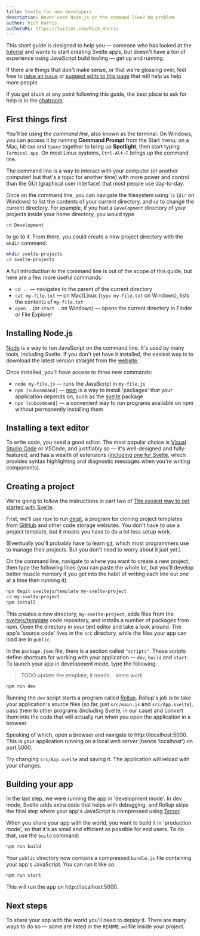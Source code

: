 ```yaml
---
title: Svelte for new developers
description: Never used Node.js or the command line? No problem
author: Rich Harris
authorURL: https://twitter.com/Rich_Harris
---
```


This short guide is designed to help you — someone who has looked at the [tutorial](/tutorial) and wants to start creating Svelte apps, but doesn't have a ton of experience using JavaScript build tooling — get up and running.

If there are things that don't make sense, or that we're glossing over, feel free to [raise an issue](https://github.com/sveltejs/svelte/issues) or [suggest edits to this page](https://github.com/sveltejs/svelte/blob/master/site/content/blog/2019-04-16-svelte-for-new-developers.md) that will help us help more people.

If you get stuck at any point following this guide, the best place to ask for help is in the [chatroom](https://svelte.dev/chat).


## First things first

You'll be using the *command line*, also known as the terminal. On Windows, you can access it by running **Command Prompt** from the Start menu; on a Mac, hit `Cmd` and `Space` together to bring up **Spotlight**, then start typing `Terminal.app`. On most Linux systems, `Ctrl-Alt-T` brings up the command line.

The command line is a way to interact with your computer (or another computer! but that's a topic for another time) with more power and control than the GUI (graphical user interface) that most people use day-to-day.

Once on the command line, you can navigate the filesystem using `ls` (`dir` on Windows) to list the contents of your current directory, and `cd` to change the current directory. For example, if you had a `Development` directory of your projects inside your home directory, you would type

```bash
cd Development
```

to go to it. From there, you could create a new project directory with the `mkdir` command:

```bash
mkdir svelte-projects
cd svelte-projects
```

A full introduction to the command line is out of the scope of this guide, but here are a few more useful commands:

* `cd ..` — navigates to the parent of the current directory
* `cat my-file.txt` — on Mac/Linux (`type my-file.txt` on Windows), lists the contents of `my-file.txt`
* `open .` (or `start .` on Windows) — opens the current directory in Finder or File Explorer


## Installing Node.js

[Node](https://nodejs.org/en/) is a way to run JavaScript on the command line. It's used by many tools, including Svelte. If you don't yet have it installed, the easiest way is to download the latest version straight from the [website](https://nodejs.org/en/).

Once installed, you'll have access to three new commands:

* `node my-file.js` — runs the JavaScript in `my-file.js`
* `npm [subcommand]` — [npm](https://www.npmjs.com/) is a way to install 'packages' that your application depends on, such as the [svelte](https://www.npmjs.com/) package
* `npx [subcommand]` — a convenient way to run programs available on npm without permanently installing them


## Installing a text editor

To write code, you need a good editor. The most popular choice is [Visual Studio Code](https://code.visualstudio.com/) or VSCode, and justifiably so — it's well-designed and fully-featured, and has a wealth of extensions ([including one for Svelte](https://marketplace.visualstudio.com/items?itemName=JamesBirtles.svelte-vscode), which provides syntax highlighting and diagnostic messages when you're writing components).


## Creating a project

We're going to follow the instructions in part two of [The easiest way to get started with Svelte](/blog/the-easiest-way-to-get-started).

First, we'll use npx to run [degit](https://github.com/Rich-Harris/degit), a program for cloning project templates from [GitHub](https://github.com) and other code storage websites. You don't have to use a project template, but it means you have to do a lot less setup work.

(Eventually you'll probably have to learn [git](https://git-scm.com/), which most programmers use to manage their projects. But you don't need to worry about it just yet.)

On the command line, navigate to where you want to create a new project, then type the following lines (you can paste the whole lot, but you'll develop better muscle memory if you get into the habit of writing each line out one at a time then running it):

```bash
npx degit sveltejs/template my-svelte-project
cd my-svelte-project
npm install
```

This creates a new directory, `my-svelte-project`, adds files from the [sveltejs/template](https://github.com/sveltejs/template) code repository, and installs a number of packages from npm. Open the directory in your text editor and take a look around. The app's 'source code' lives in the `src` directory, while the files your app can load are in `public`.

In the `package.json` file, there is a section called `"scripts"`. These scripts define shortcuts for working with your application — `dev`, `build` and `start`. To launch your app in development mode, type the following:

> TODO update the template, it needs... some work

```bash
npm run dev
```

Running the `dev` script starts a program called [Rollup](https://rollupjs.org/guide/en/). Rollup's job is to take your application's source files (so far, just `src/main.js` and `src/App.svelte`), pass them to other programs (including Svelte, in our case) and convert them into the code that will actually run when you open the application in a browser.

Speaking of which, open a browser and navigate to http://localhost:5000. This is your application running on a local *web server* (hence 'localhost') on port 5000.

Try changing `src/App.svelte` and saving it. The application will reload with your changes.


## Building your app

In the last step, we were running the app in 'development mode'. In dev mode, Svelte adds extra code that helps with debugging, and Rollup skips the final step where your app's JavaScript is compressed using [Terser](https://terser.org/).

When you share your app with the world, you want to build it in 'production mode', so that it's as small and efficient as possible for end users. To do that, use the `build` command:

```bash
npm run build
```

Your `public` directory now contains a compressed `bundle.js` file containing your app's JavaScript. You can run it like so:

```bash
npm run start
```

This will run the app on http://localhost:5000.


## Next steps

To share your app with the world you'll need to *deploy* it. There are many ways to do so — some are listed in the `README.md` file inside your project.
